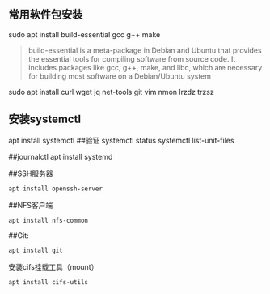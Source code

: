 ## 常用软件包安装
sudo apt install build-essential gcc g++ make
> build-essential is a meta-package in Debian and Ubuntu that provides the essential tools for compiling software from source code. It includes packages like gcc, g++, make, and libc, which are necessary for building most software on a Debian/Ubuntu system
> 

sudo apt install curl wget jq net-tools git vim nmon lrzdz trzsz


## 安装systemctl
apt install systemctl
##验证
systemctl status
systemctl list-unit-files

##journalctl
apt install systemd

##SSH服务器
```bash
apt install openssh-server
```

##NFS客户端
```bash
apt install nfs-common﻿
```

##Git:
```bash
apt install git﻿
```

安装cifs挂载工具（mount）
```bash
apt install cifs-utils
```

